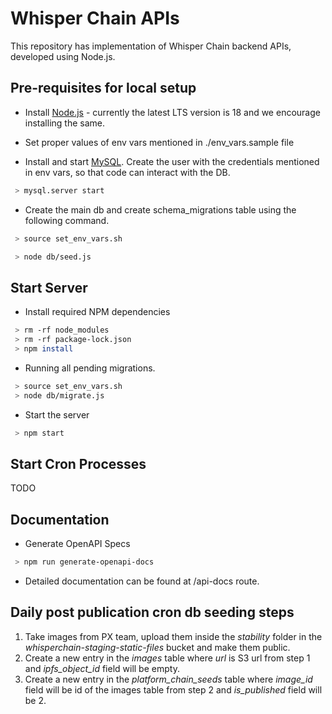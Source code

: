 # Whisper Chain APIs
This repository has implementation of Whisper Chain backend APIs, developed using Node.js.

## Pre-requisites for local setup

* Install [Node.js](https://nodejs.org/en/download/) - currently the latest LTS version is 18 and we encourage installing the same.

* Set proper values of env vars mentioned in ./env_vars.sample file

* Install and start [MySQL](https://www.mysql.com/downloads/). Create the user with the credentials mentioned in env vars, so that code can interact with the DB.
```sh
 > mysql.server start
```

* Create the main db and create schema_migrations table using the following command.
```sh
 > source set_env_vars.sh

 > node db/seed.js
```

## Start Server
* Install required NPM dependencies
```sh
 > rm -rf node_modules
 > rm -rf package-lock.json
 > npm install
```

* Running all pending migrations.
```sh
 > source set_env_vars.sh
 > node db/migrate.js
```

* Start the server
```sh
 > npm start
```
## Start Cron Processes
TODO

## Documentation

* Generate OpenAPI Specs
```sh
 > npm run generate-openapi-docs
```

* Detailed documentation can be found at <domain>/api-docs route.

## Daily post publication cron db seeding steps
1. Take images from PX team, upload them inside the *stability* folder in the *whisperchain-staging-static-files* bucket and make them public.
2. Create a new entry in the *images* table where *url* is S3 url from step 1 and *ipfs_object_id* field will be empty.
3. Create a new entry in the *platform_chain_seeds* table where *image_id* field will be id of the images table from step 2 and *is_published* field will be 2. 

